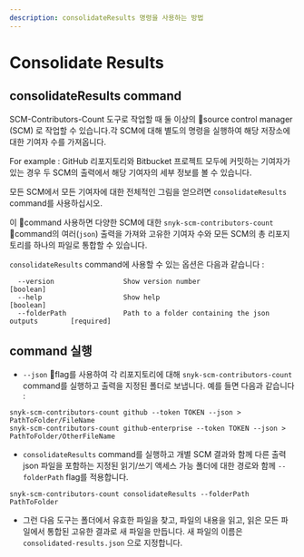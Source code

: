 ```yaml
---
description: consolidateResults 명령을 사용하는 방법
---
```


# Consolidate Results

## consolidateResults command

SCM-Contributors-Count 도구로 작업할 때 둘 이상의 source control manager (SCM) 로 작업할 수 있습니다.각 SCM에 대해 별도의 명령을 실행하여 해당 저장소에 대한 기여자 수를 가져옵니다.

For example : GitHub 리포지토리와 Bitbucket 프로젝트 모두에 커밋하는 기여자가 있는 경우 두 SCM의 출력에서 해당 기여자의 세부 정보를 볼 수 있습니다.

모든 SCM에서 모든 기여자에 대한 전체적인 그림을 얻으려면 `consolidateResults` command를 사용하십시오.

이 command 사용하면 다양한 SCM에 대한 `snyk-scm-contributors-count` command의 여러(`json`) 출력을 가져와 고유한 기여자 수와 모든 SCM의 총 리포지토리를 하나의 파일로 통합할 수 있습니다.

`consolidateResults` command에 사용할 수 있는 옵션은 다음과 같습니다 :

```
  --version                 Show version number                        [boolean]
  --help                    Show help                                  [boolean]
  --folderPath              Path to a folder containing the json outputs        [required]
```

## command 실행

* `--json` flag를 사용하여 각 리포지토리에 대해 `snyk-scm-contributors-count` command를 실행하고 출력을 지정된 폴더로 보냅니다. 예를 들면 다음과 같습니다 :

```
snyk-scm-contributors-count github --token TOKEN --json > PathToFolder/FileName
snyk-scm-contributors-count github-enterprise --token TOKEN --json > PathToFolder/OtherFileName
```

* `consolidateResults` command를 실행하고 개별 SCM 결과와 함께 다른 출력 json 파일을 포함하는 지정된 읽기/쓰기 액세스 가능 폴더에 대한 경로와 함께 `--folderPath` flag를 적용합니다.

```
snyk-scm-contributors-count consolidateResults --folderPath PathToFolder
```

* 그런 다음 도구는 폴더에서 유효한 파일을 찾고, 파일의 내용을 읽고, 읽은 모든 파일에서 통합된 고유한 결과로 새 파일을 만듭니다. 새 파일의 이름은 `consolidated-results.json` 으로 지정합니다.
